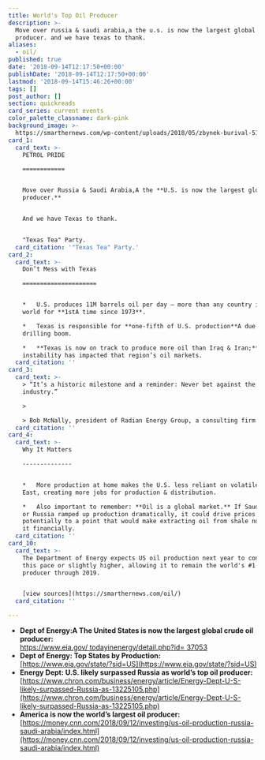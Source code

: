 ```yaml
---
title: World's Top Oil Producer
description: >-
  Move over russia & saudi arabia,a the u.s. is now the largest global oil
  producer. and we have texas to thank.
aliases:
  - oil/
published: true
date: '2018-09-14T12:17:50+00:00'
publishDate: '2018-09-14T12:17:50+00:00'
lastmod: '2018-09-14T15:46:26+00:00'
tags: []
post_author: []
section: quickreads
card_series: current events
color_palette_classname: dark-pink
background_image: >-
  https://smarthernews.com/wp-content/uploads/2018/05/zbynek-burival-517983-unsplash-scaled.jpg
card_1:
  card_text: >-
    PETROL PRIDE

    ============


    Move over Russia & Saudi Arabia,A the **U.S. is now the largest global oil
    producer.**


    And we have Texas to thank.


    "Texas Tea" Party.
  card_citation: '"Texas Tea" Party.'
card_2:
  card_text: >-
    Don’t Mess with Texas

    =====================


    *   U.S. produces 11M barrels oil per day – more than any country in the
    world for **1stA time since 1973**.

    *   Texas is responsible for **one-fifth of U.S. production**A due to shale
    drilling boom.

    *   **Texas is now on track to produce more oil than Iraq & Iran;**A Mideast
    instability has impacted that region’s oil markets.
  card_citation: ''
card_3:
  card_text: >-
    > “It’s a historic milestone and a reminder: Never bet against the US oil
    industry.”

    > 

    > Bob McNally, president of Radian Energy Group, a consulting firm.
  card_citation: ''
card_4:
  card_text: >-
    Why It Matters

    --------------


    *   More production at home makes the U.S. less reliant on volatile Middle
    East, creating more jobs for production & distribution.

    *   Also important to remember: **Oil is a global market.** If Saudi Arabia
    or Russia ramped up production dramatically, it could drive prices lower –
    potentially to a point that would make extracting oil from shale not worth
    it financially.
  card_citation: ''
card_10:
  card_text: >-
    The Department of Energy expects US oil production next year to continue at
    this pace or slightly higher, allowing it to remain the world's #1 oil
    producer through 2019.


    [view sources](https://smarthernews.com/oil/)
  card_citation: ''

---
```

*   **Dept of Energy:A The United States is now the largest global crude oil producer:**  
    [https://www.eia.gov/ todayinenergy/detail.php?id= 37053](https://www.eia.gov/todayinenergy/detail.php?id=37053)
*   **Dept of Energy: Top States by Production:**  
    [https://www.eia.gov/state/?sid=US](https://www.eia.gov/state/?sid=US)
*   **Energy Dept: U.S. likely surpassed Russia as world’s top oil producer:**  
    [https://www.chron.com/business/energy/article/Energy-Dept-U-S-likely-surpassed-Russia-as-13225105.php](https://www.chron.com/business/energy/article/Energy-Dept-U-S-likely-surpassed-Russia-as-13225105.php)
*   **America is now the world’s largest oil producer:**  
    [https://money.cnn.com/2018/09/12/investing/us-oil-production-russia-saudi-arabia/index.html](https://money.cnn.com/2018/09/12/investing/us-oil-production-russia-saudi-arabia/index.html)